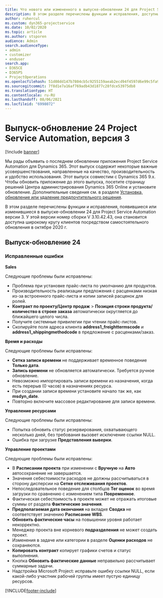 ```yaml
---
title: Что нового или измененного в выпуске-обновлении 24 для Project Service Automation версии 3
description: В этом разделе перечислены функции и исправления, доступные в выпуске-обновлении 24 для Project Service Automation версии 3.
author: ruhercul
ms.custom: dyn365-projectservice
ms.date: 10/02/2020
ms.topic: article
ms.author: stsporen
audience: Admin
search.audienceType:
- admin
- customizer
- enduser
search.app:
- D365CE
- D365PS
- ProjectOperations
ms.openlocfilehash: 51d08dd147b7804cb5c9255159aeab2ecd94f4597d6e99c5fa92efe1246c44d0
ms.sourcegitcommit: 7f8d1e7a16af769adb43d1877c28fdce53975db8
ms.translationtype: HT
ms.contentlocale: ru-RU
ms.lasthandoff: 08/06/2021
ms.locfileid: "6998072"
---
```

# <a name="project-service-automation-update-release-24-v3"></a>Выпуск-обновление 24 Project Service Automation, версия 3

[!include [banner](../includes/psa-now-project-operations.md)]

Мы рады объявить о последнем обновлении приложения Project Service Automation для Dynamics 365. Этот выпуск содержит некоторые важные усовершенствования, направленные на качество, производительность и удобство использования. Этот выпуск совместим с Dynamics 365 9.x. Чтобы обновить приложение до этого выпуска, посетите страницу решений Центра администрирования Dynamics 365 Online и установите обновление. Дополнительные сведения см. в разделе [Установка, обновление или удаление предпочтительного решения](/power-platform/admin/install-remove-preferred-solution).

В этом разделе перечислены функции и исправления, появившиеся или изменившиеся в выпуске-обновлении 24 для Project Service Automation версии 3. У этой версии номер сборки V 3.10.42.43, она становится доступна широкому кругу клиентов посредством самостоятельного обновления в октябре 2020 г.

## <a name="update-release-24"></a>Выпуск-обновление 24

### <a name="bug-fixes"></a>Исправленные ошибки

**Sales**

Следующие проблемы были исправлены:

- Проблема при установке прайс-листа по умолчанию для продуктов.
- Производительность реализации предложения с расценками низкая из-за встроенного прайс-листа и копии записей расценок для ролей.
- **Контракт по проекту/Центр продаж** > **Позиция строки продукта/количество в строке заказа** автоматически округляется до ближайшего целого числа.
- Получите системные привилегии при чтении прайс-листов.
- Скопируйте поля адреса клиента **address1_freighttermscode** и **address1_shippingmethodcode** в предложение с расценками/заказ. 


**Время и расходы**

Следующие проблемы были исправлены:

- **Сетка записи времени** не поддерживает временное поведение **Только дата**.
- **Запись времени** не обновляется автоматически. Требуется ручное обновление.
- Невозможно импортировать записи времени из назначения, когда есть перерыв (0 часов) в назначениях ресурса.
- При создании записи времени установите начало так же, как **msdyn_date**.
- Повторно включите массовое редактирование для записи времени.

**Управление ресурсами**

Следующие проблемы были исправлены:

- Попытка обновить статус резервирования, охватывающего несколько дней, без требования вызовет исключение ссылки NULL.
- Ошибка при загрузке **Представления выверки**.


**Управление проектами**

Следующие проблемы были исправлены:

- В **Расписании проекта** при изменении с **Вручную** на **Авто** автосохранение не завершается.
- Значения себестоимости расходов не должны рассчитываться в сторону дисперсии на **Сетке отслеживания проектов**.
- Непоследовательное поведение для столбцов **Тег оценок** во время загрузки по сравнению с изменением типа **Повременное**.
- Фактическая себестоимость в проекте может не отражать итоговые суммы от раздела **Фактические значения**.
- **Предполагаемая дата окончания** на вкладке **Сводка** не соответствует значению **Расписание WBS**.
- **Обновить фактические часы** на повышении уровня работает некорректно.
- Менеджер проекта вне корневого **подразделения** не может создать проект.
- Изменения в задаче или категории в разделе **Оценки расходов** не сохраняются.
- **Копировать контракт** копирует графики счетов и статус выполнения.
- Кнопка **Обновить фактические данные** неправильно рассчитывает суммарные задачи.
- Надстройка Microsoft Project: исправьте ошибку ссылки NULL, если какой-либо участник рабочей группы имеет пустую единицу ресурсов.



[!INCLUDE[footer-include](../includes/footer-banner.md)]